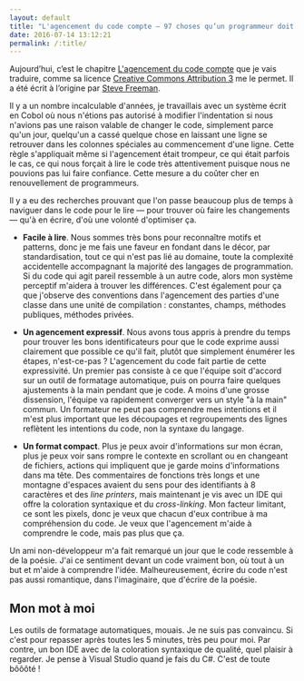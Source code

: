 ```yaml
---
layout: default
title: "L'agencement du code compte — 97 choses qu’un programmeur doit savoir"
date: 2016-07-14 13:12:21
permalink: /:title/
---
```

Aujourd’hui, c’est le chapitre [L'agencement du code compte](http://programmer.97things.oreilly.com/wiki/index.php/Code_Layout_Matters) que je vais traduire, comme sa licence [Creative Commons Attribution 3](http://creativecommons.org/licenses/by/3.0/us/ "http://creativecommons.org/licenses/by/3.0/us/") me le permet. Il a été écrit à l’origine par [Steve Freeman](http://programmer.97things.oreilly.com/wiki/index.php/Steve_Freeman).

<!--excerpt-->

Il y a un nombre incalculable d'années, je travaillais avec un système écrit en Cobol où nous n'étions pas autorisé à modifier l'indentation si nous n'avions pas une raison valable de changer le code, simplement parce qu'un jour, quelqu'un a cassé quelque chose en laissant une ligne se retrouver dans les colonnes spéciales au commencement d'une ligne. Cette règle s'appliquait même si l'agencement était trompeur, ce qui était parfois le cas, ce qui nous forçait à lire le code très attentivement puisque nous ne pouvions pas lui faire confiance. Cette mesure a du coûter cher en renouvellement de programmeurs.

Il y a eu des recherches prouvant que l'on passe beaucoup plus de temps à naviguer dans le code pour le lire — pour trouver où faire les changements — qu'à en écrire, d'où une volonté d'optimiser ça.

- **Facile à lire**. Nous sommes très bons pour reconnaître motifs et patterns, donc je me fais une faveur en fondant dans le décor, par standardisation, tout ce qui n'est pas lié au domaine, toute la complexité accidentelle accompagnant la majorité des langages de programmation. Si du code qui agit pareil ressemble à un autre code, alors mon système perceptif m'aidera à trouver les différences. C'est également pour ça que j'observe des conventions dans l'agencement des parties d'une classe dans une unité de compilation : constantes, champs, méthodes publiques, méthodes privées.

- **Un agencement expressif**. Nous avons tous appris à prendre du temps pour trouver les bons identificateurs pour que le code exprime aussi clairement que possible ce qu'il fait, plutôt que simplement énumérer les étapes, n'est-ce-pas ? L'agencement du code fait partie de cette expressivité. Un premier pas consiste à ce que l'équipe soit d'accord sur un outil de formatage automatique, puis on pourra faire quelques ajustements à la main pendant que je code. A moins d'une grosse dissension, l'équipe va rapidement converger vers un style "à la main" commun. Un formateur ne peut pas comprendre mes intentions et il m'est plus important que les découpages et regroupements des lignes reflètent les intentions du code, non la syntaxe du langage.

- **Un format compact**. Plus je peux avoir d'informations sur mon écran, plus je peux voir sans rompre le contexte en scrollant ou en changeant de fichiers, actions qui impliquent que je garde moins d'informations dans ma tête. Des commentaires de fonctions très longs et une montagne d'espaces avaient du sens pour des identifiants à 8 caractères et des *line printers*, mais maintenant je vis avec un IDE qui offre la coloration syntaxique et du *cross-linking*. Mon facteur limitant, ce sont les pixels, donc je veux que chacun d'eux contribue à ma compréhension du code. Je veux que l'agencement m'aide à comprendre le code, mais pas plus que ça.

Un ami non-développeur m'a fait remarqué un jour que le code ressemble à de la poésie. J'ai ce sentiment devant un code vraiment bon, où tout à un but et m'aide à comprendre l'idée. Malheureusement, écrire du code n'est pas aussi romantique, dans l'imaginaire, que d'écrire de la poésie.

## Mon mot à moi

Les outils de formatage automatiques, mouais. Je ne suis pas convaincu. Si c'est pour repasser après toutes les 5 minutes, très peu pour moi. Par contre, un bon IDE avec de la coloration syntaxique de qualité, quel plaisir à regarder. Je pense à Visual Studio quand je fais du C#. C'est de toute bôôôté !